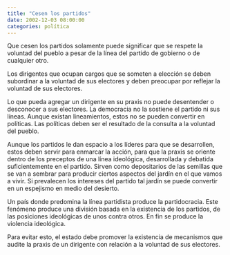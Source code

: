 ```yaml
---
title: "Cesen los partidos"
date: 2002-12-03 08:00:00
categories: política
---
```

Que cesen los partidos solamente puede significar que se respete la voluntad del pueblo a pesar de la línea del partido de gobierno o de cualquier otro. 

Los dirigentes que ocupan cargos que se someten a elección se deben subordinar a la voluntad de sus electores y deben preocupar por reflejar la voluntad de sus electores. 

Lo que pueda agregar un dirigente en su praxis no puede desentender o desconocer a sus electores. La democracia no la sostiene el partido ni sus líneas. Aunque existan lineamientos, estos no se pueden convertir en políticas. Las políticas deben ser el resultado de la consulta a la voluntad del pueblo. 

Aunque los partidos le dan espacio a los líderes para que se desarrollen, estos deben servir para enmarcar la acción, para que la praxis se oriente dentro de los preceptos de una línea ideológica, desarrollada y debatida suficientemente en el partido. Sirven como depositarios de las semillas que se van a sembrar para producir ciertos aspectos del jardín en el que vamos a vivir. Si prevalecen los intereses del partido tal jardín se puede convertir en un espejismo en medio del desierto. 

Un país donde predomina la línea partidista produce la partidocracia. Este fenómeno produce una división basada en la existencia de los partidos, de las posiciones ideológicas de unos contra otros. En fin se produce la violencia ideológica. 

Para evitar esto, el estado debe promover la existencia de mecanismos que audite la praxis de un dirigente con relación a la voluntad de sus electores. 
